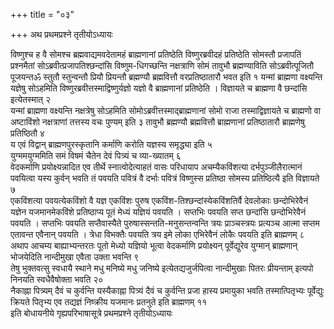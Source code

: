+++
title = "०३"

+++
अथ प्रथमप्रश्ने तृतीयोऽध्यायः

विष्णुश्च ह वै सोमश्च ब्रह्मवाद्यमवदेतामहं ब्राह्मणानां प्रतिष्ठेति विष्णुरब्रवीदहं प्रतिष्ठेति सोमस्तौ प्रजापतिं प्रश्नमैतां सोऽब्रवीत्प्रजापतिश्छन्दांसि विष्णुम-धिगच्छन्ति नक्षत्राणि सोमं तावुभौ ब्रह्मण्याविति सोऽब्रवीत्पूजितौ पूजयन्तॐ स्तुतौ स्तुन्वन्तौ प्रियौ प्रियन्तौ ब्रह्मण्यौ ब्रह्मवित्तौ वरप्रतिष्ठातारौ भवत इति १
यन्मां ब्राह्मणा वक्ष्यन्ति यज्ञेषु सोऽहमिति विष्णुरब्रवीत्तस्माद्विष्णुर्यज्ञो यज्ञो वै ब्राह्मणानां प्रतिष्ठेति । विज्ञायते च ब्राह्मणा वै छन्दांसि इत्येतस्मात् २   
यन्मां ब्राह्मणा वक्ष्यन्ति नक्षत्रेषु सोऽहमिति सोमोऽब्रवीत्तस्माद्ब्राह्मणानां सोमो राजा तस्माद्विज्ञायते च ब्राह्मणो वा अष्टाविंशो नक्षत्राणां तत्तस्य वचः पुण्यम् इति ३
तावुभौ ब्रह्मण्यौ ब्रह्मवित्तौ ब्राह्मणानां प्रतिष्ठातारौ ब्राह्मणेषु प्रतिष्ठितौ ४   
य एवं विद्वान् ब्राह्मणपुरस्कृतानि कर्माणि करोति यज्ञस्य समृद्ध्या इति ५   
युग्ममयुग्ममिति समं विषमं चैतेन देवं पित्र्यं च व्या-ख्यातम् ६   
वेदकर्माणि प्रयोक्ष्यन्नादित एव तीर्थे स्नात्वोदेत्याहतं वासः परिधायाप अचम्यैकविंशत्या दर्भपुञ्जीलैरात्मानं पवयित्वा यस्य कुर्वन् भवति तं पवयति पवित्रं वै दर्भाः पवित्रं विष्णुस्स प्रतिष्ठा सोमस्य प्रतिष्ठित्यै इति विज्ञायते ७   
एकविंशत्या पवयत्येकविंशो वै यज्ञ एकविंशः पुरुष एकविंश-तिश्छन्दांस्येकविंशतिर्वै देवलोकाः छन्दोभिरेवैनं यज्ञेन यजमानमेकविंशे प्रतिष्ठाप्य पूतं मेध्यं यज्ञियं पवयति । सप्तभिः पवयति सप्त छन्दांसि छन्दोभिरेवैनं पवयति । सप्तभिः पवयति सप्तैवास्यैते पुरुषास्सन्तति-मनुसन्तन्वन्ति त्रयः प्राञ्चस्त्रयः प्रत्यञ्च आत्मा सप्तम एतावन्त एवैनान् पवयति । त्रेधा विभक्तैः पवयति त्रय इमे लोका एभिरेवैनं लोकैः पवयति इति ब्राह्मणम् ८   
अथाप आचम्य बाह्याभ्यन्तरतः पूतो मेध्यो यज्ञियो भूत्वा वेदकर्माणि प्रयोक्ष्यन् पूर्वेद्युरेव युग्मान् ब्राह्मणान् भोजयेदिति नान्दीमुखा एवैता उक्ता भवन्ति ९   
तेषु भुक्तवत्सु स्वधायै स्थाने मधु मनिष्ये मधु जनिष्ये इत्येतद्यजुर्जपित्वा नान्दीमुखाः पितरः प्रीयन्ताम् इत्यपो निनयति स्वधैवैषोक्ता भवति २०   
नैकाह्ना पित्र्यम् दैवं च कुर्वन्ति यस्यैकाह्ना पित्र्यं दैवं च कुर्वन्ति प्रजा हास्य प्रमायुका भवति तस्मात्पितृभ्यः पूर्वेद्युः क्रियते पितृभ्य एव तद्यज्ञं निष्क्रीय यजमानः प्रतनुते इति ब्राह्मणम् ११   
इति बोधायनीये गृह्यपरिभाषासूत्रे प्रथमप्रश्ने तृतीयोऽध्यायः
